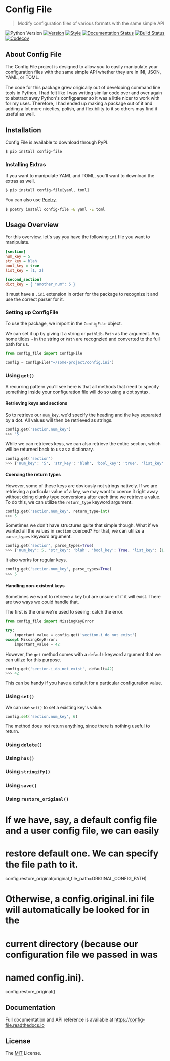 # Config File

> Modify configuration files of various formats with the same simple API

![Python Version](https://img.shields.io/pypi/pyversions/config-file.svg)
[![Version](https://img.shields.io/pypi/v/config-file)](https://pypi.org/project/config-file/)
[![Style](https://img.shields.io/badge/code%20style-black-000000.svg)](https://pypi.org/project/black/)
[![Documentation Status](https://readthedocs.org/projects/config-file/badge/?version=latest)](https://config-file.readthedocs.io/en/latest/?badge=latest)
[![Build Status](https://github.com/eugenetriguba/config-file/workflows/python%20package%20CI/badge.svg?branch=master)](https://github.com/eugenetriguba/config-file/actions/)
[![Codecov](https://codecov.io/gh/eugenetriguba/config-file/graph/badge.svg)](https://codecov.io/gh/eugenetriguba/config-file)

## About Config File

The Config File project is designed to allow you to easily manipulate your
configuration files with the same simple API whether they are in INI, JSON,
YAML, or TOML.

The code for this package grew origically out of developing command
line tools in Python. I had felt like I was writing similar code over and over
again to abstract away Python's configparser so it was a little nicer to work with
for my uses. Therefore, I had ended up making a package out of it and adding a lot more
niceties, polish, and flexibility to it so others may find it useful as well.

## Installation

Config File is available to download through PyPI.

```bash
$ pip install config-file
```

### Installing Extras

If you want to manipulate YAML and TOML, you'll want to download the extras as well.

```bash
$ pip install config-file[yaml, toml]
```

You can also use [Poetry](https://python-poetry.org).

```bash
$ poetry install config-file -E yaml -E toml
```

## Usage Overview

For this overview, let's say you have the following `ini` file
you want to manipulate.

```ini
[section]
num_key = 5
str_key = blah
bool_key = true
list_key = [1, 2]

[second_section]
dict_key = { "another_num": 5 }
```

It must have a `.ini` extension in order
for the package to recognize it and use the correct parser for it.

### Setting up ConfigFile

To use the package, we import in the `ConfigFile` object.

We can set it up by giving it a string or `pathlib.Path` as the argument.
Any home tildes `~` in the string or `Path` are recognzied and converted
to the full path for us.

```python
from config_file import ConfigFile

config = ConfigFile("~/some-project/config.ini")
```

### Using `get()`

A recurring pattern you'll see here is that all methods that
need to specify something inside your configuration file will
do so using a dot syntax.

#### Retrieving keys and sections

So to retrieve our `num_key`, we'd specify the heading and the
key separated by a dot. All values will then be retrieved as
strings.

```python
config.get('section.num_key')
>>> '5'
```

While we can retrieves keys, we can also retrieve the entire
section, which will be returned back to us as a dictionary.

```python
config.get('section')
>>> {'num_key': '5', 'str_key': 'blah', 'bool_key': 'true', 'list_key': '[1, 2]'}
```

#### Coercing the return types

However, some of these keys are obviously not strings natively.
If we are retrieving a particular value of a key, we may want to
coerce it right away without doing clunky type conversions after
each time we retrieve a value. To do this, we can utilize the
`return_type` keyword argument.

```python
config.get('section.num_key', return_type=int)
>>> 5
```

Sometimes we don't have structures quite that simple though. What
if we wanted all the values in `section` coerced? For that, we can
utilize a `parse_types` keyword argument.

```python
config.get('section', parse_types=True)
>>> {'num_key': 5, 'str_key': 'blah', 'bool_key': True, 'list_key': [1, 2]}
```

It also works for regular keys.

```python
config.get('section.num_key', parse_types=True)
>>> 5
```

#### Handling non-existent keys

Sometimes we want to retrieve a key but are unsure of if it will exist.
There are two ways we could handle that.

The first is the one we're used to seeing: catch the error.

```python
from config_file import MissingKeyError

try:
    important_value = config.get('section.i_do_not_exist')
except MissingKeyError:
    important_value = 42
```

However, the `get` method comes with a `default` keyword argument that we
can utilze for this purpose.

```python
config.get('section.i_do_not_exist', default=42)
>>> 42
```

This can be handy if you have a default for a particular configuration value.

### Using `set()`

We can use `set()` to set a existing key's value.

```python
config.set('section.num_key', 6)
```

The method does not return anything, since there is nothing
useful to return.

### Using `delete()`


### Using `has()`


### Using `stringify()`


### Using `save()`


### Using `restore_original()`

# If we have, say, a default config file and a user config file, we can easily
# restore default one. We can specify the file path to it.
config.restore_original(original_file_path=ORIGINAL_CONFIG_PATH)

# Otherwise, a config.original.ini file will automatically be looked for in the
# current directory (because our configuration file we passed in was
# named config.ini).
config.restore_original()


## Documentation

Full documentation and API reference is available at https://config-file.readthedocs.io

## License

The [MIT](https://github.com/eugenetriguba/config-file/blob/master/LICENSE) License.
